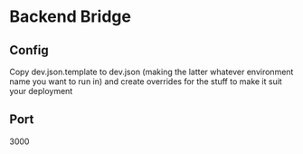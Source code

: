 # Backend Bridge

## Config
Copy dev.json.template to dev.json (making the latter whatever environment name you want to run in) and create overrides for the stuff
to make it suit your deployment

## Port
3000